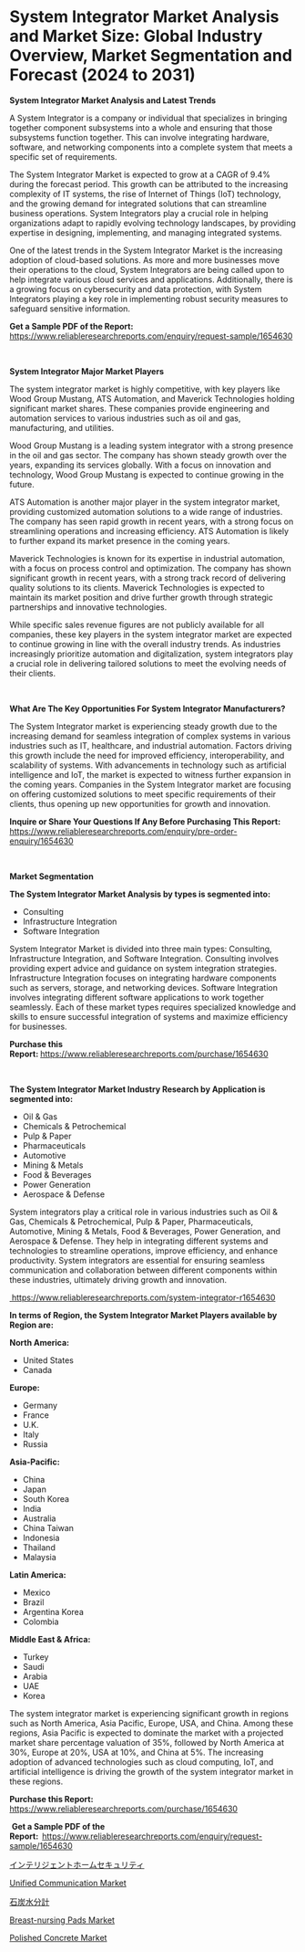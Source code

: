 <p><h1>System Integrator Market Analysis and Market Size: Global Industry Overview, Market Segmentation and Forecast (2024 to 2031)</h1></p><p><strong>System Integrator Market Analysis and Latest Trends</strong></p>
<p><p>A System Integrator is a company or individual that specializes in bringing together component subsystems into a whole and ensuring that those subsystems function together. This can involve integrating hardware, software, and networking components into a complete system that meets a specific set of requirements.</p><p>The System Integrator Market is expected to grow at a CAGR of 9.4% during the forecast period. This growth can be attributed to the increasing complexity of IT systems, the rise of Internet of Things (IoT) technology, and the growing demand for integrated solutions that can streamline business operations. System Integrators play a crucial role in helping organizations adapt to rapidly evolving technology landscapes, by providing expertise in designing, implementing, and managing integrated systems.</p><p>One of the latest trends in the System Integrator Market is the increasing adoption of cloud-based solutions. As more and more businesses move their operations to the cloud, System Integrators are being called upon to help integrate various cloud services and applications. Additionally, there is a growing focus on cybersecurity and data protection, with System Integrators playing a key role in implementing robust security measures to safeguard sensitive information.</p></p>
<p><strong>Get a Sample PDF of the Report:&nbsp;</strong> <a href="https://www.reliableresearchreports.com/enquiry/request-sample/1654630">https://www.reliableresearchreports.com/enquiry/request-sample/1654630</a></p>
<p>&nbsp;</p>
<p><strong>System Integrator Major Market Players</strong></p>
<p><p>The system integrator market is highly competitive, with key players like Wood Group Mustang, ATS Automation, and Maverick Technologies holding significant market shares. These companies provide engineering and automation services to various industries such as oil and gas, manufacturing, and utilities.</p><p>Wood Group Mustang is a leading system integrator with a strong presence in the oil and gas sector. The company has shown steady growth over the years, expanding its services globally. With a focus on innovation and technology, Wood Group Mustang is expected to continue growing in the future.</p><p>ATS Automation is another major player in the system integrator market, providing customized automation solutions to a wide range of industries. The company has seen rapid growth in recent years, with a strong focus on streamlining operations and increasing efficiency. ATS Automation is likely to further expand its market presence in the coming years.</p><p>Maverick Technologies is known for its expertise in industrial automation, with a focus on process control and optimization. The company has shown significant growth in recent years, with a strong track record of delivering quality solutions to its clients. Maverick Technologies is expected to maintain its market position and drive further growth through strategic partnerships and innovative technologies.</p><p>While specific sales revenue figures are not publicly available for all companies, these key players in the system integrator market are expected to continue growing in line with the overall industry trends. As industries increasingly prioritize automation and digitalization, system integrators play a crucial role in delivering tailored solutions to meet the evolving needs of their clients.</p></p>
<p>&nbsp;</p>
<p><strong>What Are The Key Opportunities For System Integrator Manufacturers?</strong></p>
<p><p>The System Integrator market is experiencing steady growth due to the increasing demand for seamless integration of complex systems in various industries such as IT, healthcare, and industrial automation. Factors driving this growth include the need for improved efficiency, interoperability, and scalability of systems. With advancements in technology such as artificial intelligence and IoT, the market is expected to witness further expansion in the coming years. Companies in the System Integrator market are focusing on offering customized solutions to meet specific requirements of their clients, thus opening up new opportunities for growth and innovation.</p></p>
<p><strong>Inquire or Share Your Questions If Any Before Purchasing This Report:</strong> <a href="https://www.reliableresearchreports.com/enquiry/pre-order-enquiry/1654630">https://www.reliableresearchreports.com/enquiry/pre-order-enquiry/1654630</a></p>
<p>&nbsp;</p>
<p><strong>Market Segmentation</strong></p>
<p><strong>The System Integrator Market Analysis by types is segmented into:</strong></p>
<p><ul><li>Consulting</li><li>Infrastructure Integration</li><li>Software Integration</li></ul></p>
<p><p>System Integrator Market is divided into three main types: Consulting, Infrastructure Integration, and Software Integration. Consulting involves providing expert advice and guidance on system integration strategies. Infrastructure Integration focuses on integrating hardware components such as servers, storage, and networking devices. Software Integration involves integrating different software applications to work together seamlessly. Each of these market types requires specialized knowledge and skills to ensure successful integration of systems and maximize efficiency for businesses.</p></p>
<p><strong>Purchase this Report:&nbsp;</strong><a href="https://www.reliableresearchreports.com/purchase/1654630">https://www.reliableresearchreports.com/purchase/1654630</a></p>
<p>&nbsp;</p>
<p><strong>The System Integrator Market Industry Research by Application is segmented into:</strong></p>
<p><ul><li>Oil & Gas</li><li>Chemicals & Petrochemical</li><li>Pulp & Paper</li><li>Pharmaceuticals</li><li>Automotive</li><li>Mining & Metals</li><li>Food & Beverages</li><li>Power Generation</li><li>Aerospace & Defense</li></ul></p>
<p><p>System integrators play a critical role in various industries such as Oil & Gas, Chemicals & Petrochemical, Pulp & Paper, Pharmaceuticals, Automotive, Mining & Metals, Food & Beverages, Power Generation, and Aerospace & Defense. They help in integrating different systems and technologies to streamline operations, improve efficiency, and enhance productivity. System integrators are essential for ensuring seamless communication and collaboration between different components within these industries, ultimately driving growth and innovation.</p></p>
<p><a href="https://www.reliableresearchreports.com/system-integrator-r1654630">&nbsp;https://www.reliableresearchreports.com/system-integrator-r1654630</a></p>
<p><strong>In terms of Region, the System Integrator Market Players available by Region are:</strong></p>
<p>
    <p> <strong> North America: </strong>
        <ul>
            <li>United States</li>
            <li>Canada</li>
        </ul>
        </p> 
    <p> <strong> Europe: </strong>
        <ul>
            <li>Germany</li>
            <li>France</li>
            <li>U.K.</li>
            <li>Italy</li>
            <li>Russia</li>
        </ul>
        </p> 
    <p> <strong> Asia-Pacific: </strong>
        <ul>
            <li>China</li>
            <li>Japan</li>
            <li>South Korea</li>
            <li>India</li>
            <li>Australia</li>
            <li>China Taiwan</li>
            <li>Indonesia</li>
            <li>Thailand</li>
            <li>Malaysia</li>
        </ul>
        </p> 
    <p> <strong> Latin America: </strong>
        <ul>
            <li>Mexico</li>
            <li>Brazil</li>
            <li>Argentina Korea</li>
            <li>Colombia</li>
        </ul>
        </p> 
    <p> <strong> Middle East & Africa: </strong>
        <ul>
            <li>Turkey</li>
            <li>Saudi</li>
            <li>Arabia</li>
            <li>UAE</li>
            <li>Korea</li>
        </ul>
    </p>
    </p>
<p><p>The system integrator market is experiencing significant growth in regions such as North America, Asia Pacific, Europe, USA, and China. Among these regions, Asia Pacific is expected to dominate the market with a projected market share percentage valuation of 35%, followed by North America at 30%, Europe at 20%, USA at 10%, and China at 5%. The increasing adoption of advanced technologies such as cloud computing, IoT, and artificial intelligence is driving the growth of the system integrator market in these regions.</p></p>
<p><strong>Purchase this Report: </strong><a href="https://www.reliableresearchreports.com/purchase/1654630">https://www.reliableresearchreports.com/purchase/1654630</a></p>
<p>&nbsp;<strong>Get a Sample PDF of the Report:&nbsp;&nbsp;</strong><a href="https://www.reliableresearchreports.com/enquiry/request-sample/1654630">https://www.reliableresearchreports.com/enquiry/request-sample/1654630</a></p>
<p><strong></strong></p>
<p><p><a href="https://medium.com/@kyaorris56456/%E3%82%A4%E3%83%B3%E3%83%86%E3%83%AA%E3%82%B8%E3%82%A7%E3%83%B3%E3%83%88%E3%83%9B%E3%83%BC%E3%83%A0%E3%82%BB%E3%82%AD%E3%83%A5%E3%83%AA%E3%83%86%E3%82%A3%E5%B8%82%E5%A0%B4%E3%83%AC%E3%83%9D%E3%83%BC%E3%83%88%E3%81%AF-%E3%81%93%E3%81%AE%E5%B8%82%E5%A0%B4%E3%81%AE%E6%9C%80%E6%96%B0%E3%83%88%E3%83%AC%E3%83%B3%E3%83%89%E3%81%A8%E6%88%90%E9%95%B7%E6%A9%9F%E4%BC%9A%E3%82%92%E6%98%8E%E3%82%89%E3%81%8B%E3%81%AB%E3%81%97%E3%81%A6%E3%81%84%E3%81%BE%E3%81%99-b4893ef03a30">インテリジェントホームセキュリティ</a></p><p><a href="https://github.com/DarrenSipes1990/Market-Research-Report-List-1/blob/main/unified-communication-market.md">Unified Communication Market</a></p><p><a href="https://medium.com/@elmoray21/%E7%9F%B3%E7%82%AD%E3%81%AE%E6%B9%BF%E5%BA%A6%E8%A8%88%E5%B8%82%E5%A0%B4%E3%81%AE%E3%83%A1%E3%83%88%E3%83%AA%E3%82%AF%E3%82%B9%E3%82%92%E8%A7%A3%E8%AA%AD%E3%81%99%E3%82%8B-%E5%B8%82%E5%A0%B4%E3%82%B7%E3%82%A7%E3%82%A2-%E3%83%88%E3%83%AC%E3%83%B3%E3%83%89-%E6%88%90%E9%95%B7%E3%83%91%E3%82%BF%E3%83%BC%E3%83%B3-b332d24b3053">石炭水分計</a></p><p><a href="https://www.linkedin.com/pulse/breast-nursing-pads-market-exploring-share-trends-future-ufiif?trackingId=HKAQmbbESBH3cA4MQ4tQxA%3D%3D">Breast-nursing Pads Market</a></p><p><a href="https://github.com/ChiragRP21/Market-Research-Report-List-4/blob/main/polished-concrete-market.md">Polished Concrete Market</a></p></p>